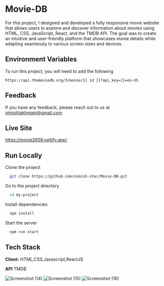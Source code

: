 # Movie-DB

For this project, I designed and developed a fully responsive movie website that allows users to explore and discover information about movies using HTML, CSS, JavaScript, React, and the TMDB API. The goal was to create an intuitive and user-friendly platform that showcases movie details while adapting seamlessly to various screen sizes and devices.


## Environment Variables

To run this project, you will need to add the following 

`https://api.themoviedb.org/3/movie/{{ id }}?api_key={}=en-US`





## Feedback

If you have any feedback, please reach out to us at nimishlakhmani@gmail.com

## Live Site

https://movie2608.netlify.app/





## Run Locally

Clone the project

```bash
  git clone https://github.com/nimish-star/Movie-DB.git
```

Go to the project directory

```bash
  cd my-project
```

Install dependencies

```bash
  npm install
```

Start the server

```bash
  npm run start
```


## Tech Stack

**Client:** HTML,CSS,Javascript,ReactJS

**API**  TMDB


![Screenshot (14)](https://github.com/nimish-star/Movie-DB/assets/72727644/c405acea-72d6-4b24-8ab9-e567566255ee)
![Screenshot (15)](https://github.com/nimish-star/Movie-DB/assets/72727644/f08d5e98-7535-4344-9793-68b30a1dcc5e)
![Screenshot (16)](https://github.com/nimish-star/Movie-DB/assets/72727644/d5516ec7-8f3d-4801-8089-4f5e7ff8d828)
